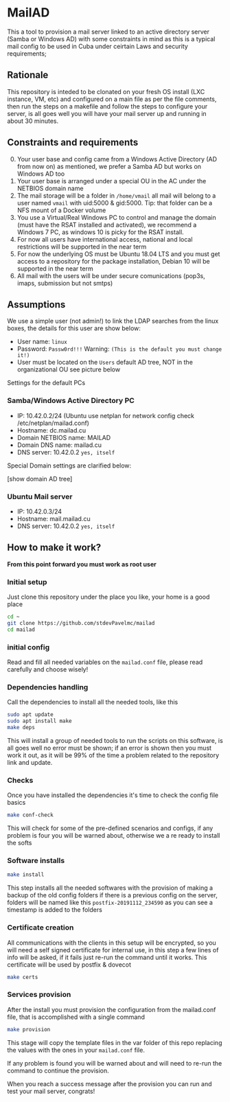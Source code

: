# MailAD

This a tool to provision a mail server linked to an active directory server (Samba or Windows AD) with some constraints in mind as this is a typical mail config to be used in Cuba under ceirtain Laws and security requirements;

## Rationale

This repository is inteded to be clonated on your fresh OS install (LXC instance, VM, etc) and configured on a main file as per the file comments, then run the steps on a makefile and follow the steps to configure your server, is all goes well you will have your mail server up and running in about 30 minutes.

## Constraints and requirements

0. Your user base and config came from a Windows Active Directory (AD from now on) as mentioned, we prefer a Samba AD but works on Windows AD too
0. Your user base is arranged under a special OU in the AC under the NETBIOS domain name
0. The mail storage will be a folder in `/home/vmail` all mail will belong to a user named `vmail` with uid:5000 & gid:5000. Tip: that folder can be a NFS mount of a Docker volume
0. You use a Virtual/Real Windows PC to control and manage the domain (must have the RSAT installed and activated), we recommend a Windows 7 PC, as windows 10 is picky for the RSAT install.
0. For now all users have international access, national and local restrictions will be supported in the near term
0. For now the underlying OS must be Ubuntu 18.04 LTS and you must get access to a repository for the package installation, Debian 10 will be supported in the near term
0. All mail with the users will be under secure comunications (pop3s, imaps, submission but not smtps)

## Assumptions

We use a simple user (not admin!) to link the LDAP searches from the linux boxes, the details for this user are show below:

- User name: `linux`
- Password: `Passw0rd!!!` Warning: `(This is the default you must change it!)`
- User must be located on the `Users` default AD tree, NOT in the organizational OU see picture below

Settings for the default PCs

### Samba/Windows Active Directory PC

- IP: 10.42.0.2/24  (Ubuntu use netplan for network config check /etc/netplan/mailad.conf)
- Hostname: dc.mailad.cu
- Domain NETBIOS name: MAILAD
- Domain DNS name: mailad.cu
- DNS server: 10.42.0.2 `yes, itself`

Special Domain settings are clarified below:

[show domain AD tree]

### Ubuntu Mail server

- IP: 10.42.0.3/24
- Hostname: mail.mailad.cu
- DNS server: 10.42.0.2 `yes, itself`

## How to make it work?

**From this point forward you must work as root user**

### Initial setup

Just clone this repository under the place you like, your home is a good place

``` sh
cd ~
git clone https://github.com/stdevPavelmc/mailad
cd mailad
```

### initial config

Read and fill all needed variables on the `mailad.conf` file, please read carefully and choose wisely!

### Dependencies handling

Call the dependencies to install all the needed tools, like this

``` sh
sudo apt update
sudo apt install make
make deps
```

This will install a group of needed tools to run the scripts on this software, is all goes well no error must be shown; if an error is shown then you must work it out, as it will be 99% of the time a problem related to the repository link and update.

### Checks

Once you have installed the dependencies it's time to check the config file basics

``` sh
make conf-check
```

This will check for some of the pre-defined scenarios and configs, if any problem is four you will be warned about, otherwise we a re ready to install the softs

### Software installs

``` sh
make install
```

This step installs all the needed softwares with the provision of making a backup of the old config folders if there is a previous config on the server, folders will be named like this `postfix-20191112_234590` as you can see a timestamp is added to the folders

### Certificate creation

All communications with the clients in this setup will be encrypted, so you will need a self signed certificate for internal use, in this step a few lines of info will be asked, if it fails just re-run the command until it works. This certificate will be used by postfix & dovecot


``` sh
make certs
```

### Services provision

After the install you must provision the configuration from the mailad.conf file, that is accomplished with a single command


``` sh
make provision
```

This stage will copy the template files in the var folder of this repo replacing the values with the ones in your `mailad.conf` file.

If any problem is found you will be warned about and will need to re-run the command to continue the provision.

When you reach a success message after the provision you can run and test your mail server, congrats!

